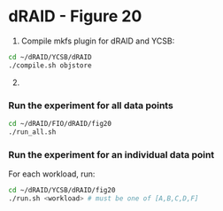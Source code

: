 # dRAID - Figure 20

1. Compile mkfs plugin for dRAID and YCSB:
```Bash
cd ~/dRAID/YCSB/dRAID
./compile.sh objstore
```

2. 
### Run the experiment for all data points
```Bash
cd ~/dRAID/FIO/dRAID/fig20
./run_all.sh
```

### Run the experiment for an individual data point

For each workload, run:
```Bash
cd ~/dRAID/YCSB/dRAID/fig20
./run.sh <workload> # must be one of [A,B,C,D,F]
```